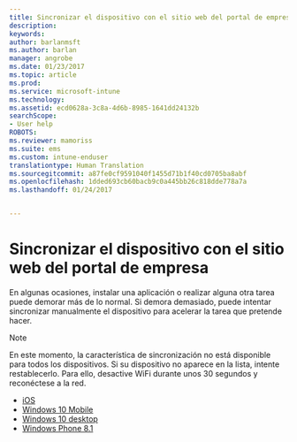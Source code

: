 ```yaml
---
title: Sincronizar el dispositivo con el sitio web del portal de empresa | Microsoft Docs
description: 
keywords: 
author: barlanmsft
ms.author: barlan
manager: angrobe
ms.date: 01/23/2017
ms.topic: article
ms.prod: 
ms.service: microsoft-intune
ms.technology: 
ms.assetid: ecd0628a-3c8a-4d6b-8985-1641dd24132b
searchScope:
- User help
ROBOTS: 
ms.reviewer: mamoriss
ms.suite: ems
ms.custom: intune-enduser
translationtype: Human Translation
ms.sourcegitcommit: a87fe0cf9591040f1455d71b1f40cd0705ba8abf
ms.openlocfilehash: 1dded693cb60bacb9c0a445bb26c818dde778a7a
ms.lasthandoff: 01/24/2017


---
```



# <a name="sync-your-device-with-the-company-portal-website"></a>Sincronizar el dispositivo con el sitio web del portal de empresa

En algunas ocasiones, instalar una aplicación o realizar alguna otra tarea puede demorar más de lo normal. Si demora demasiado, puede intentar sincronizar manualmente el dispositivo para acelerar la tarea que pretende hacer.

> [!Note]
> En este momento, la característica de sincronización no está disponible para todos los dispositivos. Si su dispositivo no aparece en la lista, intente restablecerlo. Para ello, desactive WiFi durante unos 30 segundos y reconéctese a la red.

* [iOS](sync-your-device-manually-ios.md)
* [Windows 10 Mobile](sync-your-device-manually-windows.md#windows-10-mobile)
* [Windows 10 desktop](sync-your-device-manually-windows.md#windows-10-desktop)
* [Windows Phone 8.1](sync-your-device-manually-windows.md#windows-phone-81)

